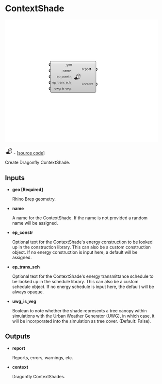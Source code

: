 # ContextShade

![](../../.gitbook/assets/ContextShade.png)

![](../../.gitbook/assets/ContextShade%20%281%29.png) - [\[source code\]](https://github.com/ladybug-tools/dragonfly-grasshopper/blob/master/dragonfly_grasshopper/src//DF%20ContextShade.py)

Create Dragonfly ContextShade.

## Inputs

* **geo \[Required\]**

  Rhino Brep geometry. 

* **name**

  A name for the ContextShade. If the name is not provided a random name will be assigned. 

* **ep\_constr**

  Optional text for the ContextShade's energy construction to be looked up in the construction library. This can also be a custom construction object. If no energy construction is input here, a default will be assigned. 

* **ep\_trans\_sch**

  Optional text for the ContextShade's energy transmittance schedule to be looked up in the schedule library. This can also be a custom schedule object. If no energy schedule is input here, the default will be always opaque. 

* **uwg\_is\_veg**

  Boolean to note whether the shade represents a tree canopy within simulations with the Urban Weather Generator \(UWG\), in which case, it will be incorporated into the simulation as tree cover. \(Default: False\). 

## Outputs

* **report**

  Reports, errors, warnings, etc. 

* **context**

  Dragonfly ContextShades. 

